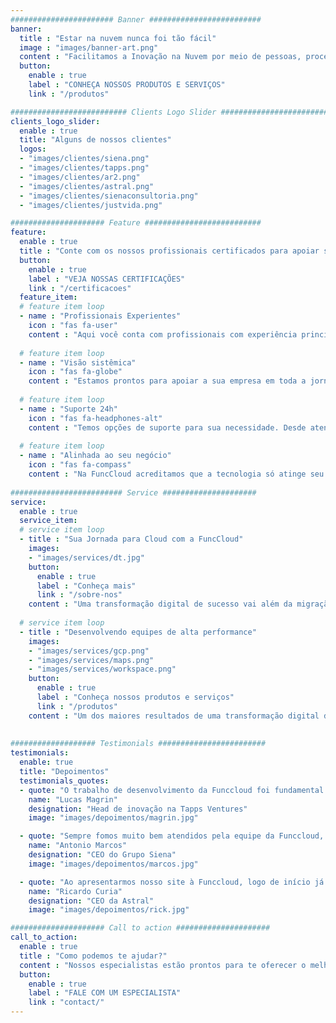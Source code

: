 ```yaml
---
####################### Banner #########################
banner:
  title : "Estar na nuvem nunca foi tão fácil"
  image : "images/banner-art.png"
  content : "Facilitamos a Inovação na Nuvem por meio de pessoas, processos e tecnologia. <br> A Transformação digital da sua empresa começa agora!"
  button:
    enable : true
    label : "CONHEÇA NOSSOS PRODUTOS E SERVIÇOS"
    link : "/produtos"

########################## Clients Logo Slider #########################
clients_logo_slider:
  enable : true
  title: "Alguns de nossos clientes"
  logos:
  - "images/clientes/siena.png"
  - "images/clientes/tapps.png"
  - "images/clientes/ar2.png"
  - "images/clientes/astral.png"
  - "images/clientes/sienaconsultoria.png"
  - "images/clientes/justvida.png"

##################### Feature ##########################
feature:
  enable : true
  title : "Conte com os nossos profissionais certificados para apoiar sua jornada na Nuvem."
  button:
    enable : true
    label : "VEJA NOSSAS CERTIFICAÇÕES"
    link : "/certificacoes"
  feature_item:
  # feature item loop
  - name : "Profissionais Experientes"
    icon : "fas fa-user"
    content : "Aqui você conta com profissionais com experiência principais nuvens do mercado."
    
  # feature item loop
  - name : "Visão sistêmica"
    icon : "fas fa-globe"
    content : "Estamos prontos para apoiar a sua empresa em toda a jornada de tecnologia."
    
  # feature item loop
  - name : "Suporte 24h"
    icon : "fas fa-headphones-alt"
    content : "Temos opções de suporte para sua necessidade. Desde atendimentos em horário comercial até atendimento 24h."
    
  # feature item loop
  - name : "Alinhada ao seu negócio"
    icon : "fas fa-compass"
    content : "Na FuncCloud acreditamos que a tecnologia só atinge seu valor máximo se estiver alinhada ao negócio."   
      
######################### Service #####################
service:
  enable : true
  service_item:
  # service item loop
  - title : "Sua Jornada para Cloud com a FuncCloud"
    images:
    - "images/services/dt.jpg"
    button:
      enable : true
      label : "Conheça mais"
      link : "/sobre-nos"
    content : "Uma transformação digital de sucesso vai além da migração de serviços para a nuvem. Ela tem que permitir que uma empresa crie vantagens competitivas ao acelerar seu processo de inovação, reduzir custos e aumentar a eficiência operacional. <br> Aqui na FuncCloud há mais de 5 anos transformamos nossos clientes usando uma combinação de serviços de consultoria com soluções avançadas de TI, adequadas a cada cliente. <br> Faça como nossos clientes que confiaram a sua jornada de transformação à FuncCloud."
      
  # service item loop
  - title : "Desenvolvendo equipes de alta performance"
    images:
    - "images/services/gcp.png"
    - "images/services/maps.png"
    - "images/services/workspace.png"
    button:
      enable : true
      label : "Conheça nossos produtos e serviços"
      link : "/produtos"
    content : "Um dos maiores resultados de uma transformação digital de sucesso é o aumento da performance de toda a organização. Por isto, nossos serviços engajam toda a empresa, da área de TI à área comercial, cobrindo desde uma migração para o Google Workspace, até a implementação de soluções de Geolocalização e/ou de Machine Learning e Inteligência Artificial."
       
       
################### Testimonials ########################
testimonials:
  enable: true
  title: "Depoimentos"
  testimonials_quotes:
  - quote: "O trabalho de desenvolvimento da Funccloud foi fundamental para conquistarmos um grande cliente. Sempre atenciosos com nossas dúvidas, a equipe foi ágil na execução e comprometidos com nosso sucesso. Estamos muito satisfeitos com o trabalho."
    name: "Lucas Magrin"
    designation: "Head de inovação na Tapps Ventures"
    image: "images/depoimentos/magrin.jpg"

  - quote: "Sempre fomos muito bem atendidos pela equipe da Funccloud, pois estão sempre prontos a nos atender e tirar nossas dúvidas, dando soluções para os problemas, auxiliando nossos colaboradores! O atendimento é perfeito!"
    name: "Antonio Marcos"
    designation: "CEO do Grupo Siena"
    image: "images/depoimentos/marcos.jpg"

  - quote: "Ao apresentarmos nosso site à Funccloud, logo de início já detectaram diversos pontos de melhoria, e ao final, sentimos o resultado imediato como, maiores visualizações. Com isso, alavancamos nossas vendas, através de nosso e-comerce que é uma ferramenta muito importante para o faturamento de nossa empresa."
    name: "Ricardo Curia"
    designation: "CEO da Astral"
    image: "images/depoimentos/rick.jpg"

##################### Call to action #####################
call_to_action:
  enable : true
  title : "Como podemos te ajudar?"
  content : "Nossos especialistas estão prontos para te oferecer o melhor para o seu negócio."
  button:
    enable : true
    label : "FALE COM UM ESPECIALISTA"
    link : "contact/"
---
```

